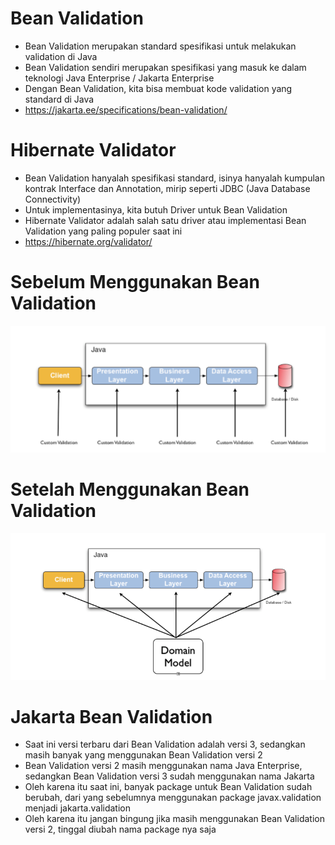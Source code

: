 # Bean Validation

- Bean Validation merupakan standard spesifikasi untuk melakukan validation di Java
- Bean Validation sendiri merupakan spesifikasi yang masuk ke dalam teknologi Java Enterprise / Jakarta Enterprise 
- Dengan Bean Validation, kita bisa membuat kode validation yang standard di Java 
- https://jakarta.ee/specifications/bean-validation/  

# Hibernate Validator

- Bean Validation hanyalah spesifikasi standard, isinya hanyalah kumpulan kontrak Interface dan Annotation, mirip seperti JDBC (Java Database Connectivity)
- Untuk implementasinya, kita butuh Driver untuk Bean Validation 
- Hibernate Validator adalah salah satu driver atau implementasi Bean Validation yang paling populer saat ini 
- https://hibernate.org/validator/  

# Sebelum Menggunakan Bean Validation

![img.png](img.png)

# Setelah Menggunakan Bean Validation

![img_1.png](img_1.png)

# Jakarta Bean Validation

- Saat ini versi terbaru dari Bean Validation adalah versi 3, sedangkan masih banyak yang menggunakan Bean Validation versi 2
- Bean Validation versi 2 masih menggunakan nama Java Enterprise, sedangkan Bean Validation versi 3 sudah menggunakan nama Jakarta 
- Oleh karena itu saat ini, banyak package untuk Bean Validation sudah berubah, dari yang sebelumnya menggunakan package javax.validation menjadi jakarta.validation 
- Oleh karena itu jangan bingung jika masih  menggunakan  Bean Validation versi  2, tinggal diubah nama package nya saja
